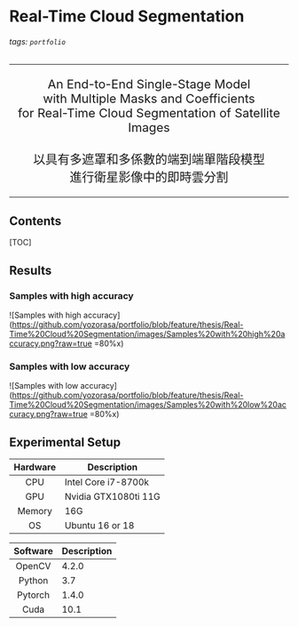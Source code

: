 # Real-Time Cloud Segmentation
###### tags: `portfolio`
---
<p style="text-align: center; font-size: 22px">
An End-to-End Single-Stage Model</br>
with Multiple Masks and Coefficients</br>
for Real-Time Cloud Segmentation of Satellite Images</br>
</br>
以具有多遮罩和多係數的端到端單階段模型</br> 
進行衛星影像中的即時雲分割</br>
</p>

---

## Contents
[TOC]


## Results

### Samples with high accuracy
![Samples with high accuracy](https://github.com/yozorasa/portfolio/blob/feature/thesis/Real-Time%20Cloud%20Segmentation/images/Samples%20with%20high%20accuracy.png?raw=true =80%x)
### Samples with low accuracy
![Samples with low accuracy](https://github.com/yozorasa/portfolio/blob/feature/thesis/Real-Time%20Cloud%20Segmentation/images/Samples%20with%20low%20accuracy.png?raw=true =80%x)


## Experimental Setup
|Hardware|Description|
|:--------:|-----------|
|CPU|Intel Core i7-8700k
|GPU|Nvidia GTX1080ti 11G
|Memory|16G
|OS|Ubuntu 16 or 18


|Software|Description|
|:--------:|-----------|
|OpenCV|4.2.0
|Python|3.7
|Pytorch|1.4.0
|Cuda|10.1